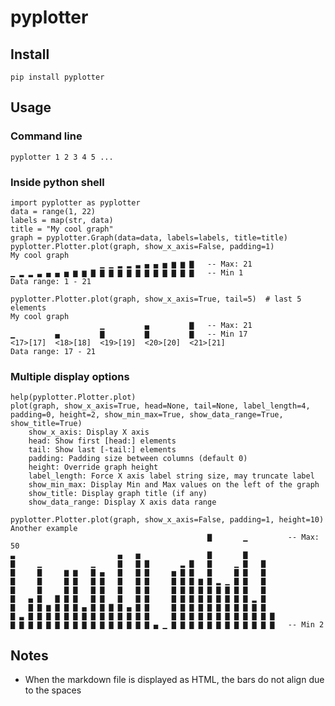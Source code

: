 # pyplotter

## Install

    pip install pyplotter

## Usage

### Command line

    pyplotter 1 2 3 4 5 ...

### Inside python shell

    import pyplotter as pyplotter
    data = range(1, 22)
    labels = map(str, data)
    title = "My cool graph"
    graph = pyplotter.Graph(data=data, labels=labels, title=title)
    pyplotter.Plotter.plot(graph, show_x_axis=False, padding=1)
    My cool graph
                        ▁ ▁ ▂ ▂ ▃ ▄ ▄ ▅ ▆ ▆ ▇   -- Max: 21
    ▁ ▂ ▂ ▃ ▄ ▄ ▅ ▆ ▆ ▇ ▇ ▇ ▇ ▇ ▇ ▇ ▇ ▇ ▇ ▇ ▇   -- Min 1
    Data range: 1 - 21

    pyplotter.Plotter.plot(graph, show_x_axis=True, tail=5)  # last 5 elements
    My cool graph
                        ▁         ▄         ▇   -- Max: 21
    ▁         ▄         ▇         ▇         ▇   -- Min 17
    <17>[17]  <18>[18]  <19>[19]  <20>[20]  <21>[21]
    Data range: 17 - 21

### Multiple display options

    help(pyplotter.Plotter.plot)
    plot(graph, show_x_axis=True, head=None, tail=None, label_length=4, padding=0, height=2, show_min_max=True, show_data_range=True, show_title=True)
        show_x_axis: Display X axis
        head: Show first [head:] elements
        tail: Show last [-tail:] elements
        padding: Padding size between columns (default 0)
        height: Override graph height
        label_length: Force X axis label string size, may truncate label
        show_min_max: Display Min and Max values on the left of the graph
        show_title: Display graph title (if any)
        show_data_range: Display X axis data range

    pyplotter.Plotter.plot(graph, show_x_axis=False, padding=1, height=10)
    Another example
                                                ▇       ▁         -- Max: 50
    ▃                       ▄   ▅               ▇       ▇
    ▇     ▁           ▁     ▇   ▇ ▇       ▂ ▇   ▇     ▁ ▇   ▇
    ▇     ▇     ▆ ▆   ▇ ▄   ▇   ▇ ▇     ▅ ▇ ▇   ▇     ▇ ▇   ▇
    ▇     ▇     ▇ ▇   ▇ ▇   ▇   ▇ ▇     ▇ ▇ ▇ ▆ ▇ ▂ ▁ ▇ ▇   ▇
    ▇     ▇     ▇ ▇   ▇ ▇   ▇   ▇ ▇     ▇ ▇ ▇ ▇ ▇ ▇ ▇ ▇ ▇   ▇
    ▇   ▄ ▇   ▇ ▇ ▇   ▇ ▇   ▇   ▇ ▇     ▇ ▇ ▇ ▇ ▇ ▇ ▇ ▇ ▇ ▂ ▇
    ▇   ▇ ▇ ▆ ▇ ▇ ▇ ▄ ▇ ▇ ▇ ▇ ▄ ▇ ▇     ▇ ▇ ▇ ▇ ▇ ▇ ▇ ▇ ▇ ▇ ▇
    ▇ ▃ ▇ ▇ ▇ ▇ ▇ ▇ ▇ ▇ ▇ ▇ ▇ ▇ ▇ ▇     ▇ ▇ ▇ ▇ ▇ ▇ ▇ ▇ ▇ ▇ ▇ ▇
    ▇ ▇ ▇ ▇ ▇ ▇ ▇ ▇ ▇ ▇ ▇ ▇ ▇ ▇ ▇ ▇ ▄ ▁ ▇ ▇ ▇ ▇ ▇ ▇ ▇ ▇ ▇ ▇ ▇ ▇   -- Min 2

## Notes

  - When the markdown file is displayed as HTML, the bars do not align due to the spaces
